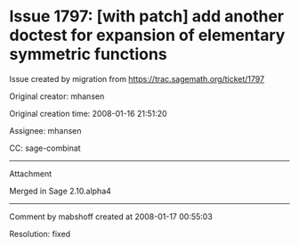# Issue 1797: [with patch] add another doctest for expansion of elementary symmetric functions

Issue created by migration from https://trac.sagemath.org/ticket/1797

Original creator: mhansen

Original creation time: 2008-01-16 21:51:20

Assignee: mhansen

CC:  sage-combinat




---

Attachment

Merged in Sage 2.10.alpha4


---

Comment by mabshoff created at 2008-01-17 00:55:03

Resolution: fixed
